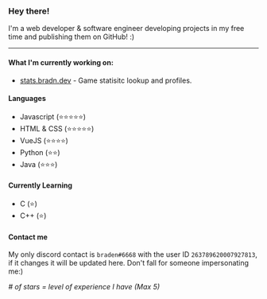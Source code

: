 ### Hey there!

I'm a web developer & software engineer developing projects in my free time and publishing them on GitHub! :)
___

#### What I'm currently working on:
* [stats.bradn.dev](https://stats.bradn.dev/) - Game statisitc lookup and profiles.

#### Languages 
* Javascript (:star::star::star::star::star:)
* HTML & CSS (:star::star::star::star::star:)
* VueJS (:star::star::star::star:)
* Python (:star::star:)
* Java (:star::star::star:)

#### Currently Learning
* C (:star:)
* C++ (:star:)

#### Contact me
My only discord contact is `braden#6668` with the user ID `263789620007927813`, if it changes it will be updated here. Don't fall for someone impersonating me:)

*# of stars = level of experience I have (Max 5)*
